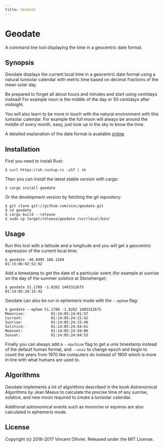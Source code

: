 ```yaml
---
title: Geodate
---
```

Geodate
=======

A command line tool displaying the time in a geocentric date format.


Synopsis
--------

Geodate displays the current local time in a geocentric date format using a
natural lunisolar calendar with metric time based on decimal fractions of the
mean solar day.

Be prepared to forget all about hours and minutes and start using centidays
instead! For example noon is the middle of the day or 50 centidays after
midnight.

You will also learn to be more in touch with the natural environment with this
lunisolar calendar. For example the full moon will always be around the middle
of every month, easy, just look up in the sky to know the time.

A detailed explanation of the date format is available
[online](https://vinc.cc/essays/geocalendar.html).


Installation
------------

First you need to install Rust:

    $ curl https://sh.rustup.rs -sSf | sh

Then you can install the latest stable version with cargo:

    $ cargo install geodate

Or the development version by fetching the git repository:

    $ git clone git://github.com/vinc/geodate.git
    $ cd geodate
    $ cargo build --release
    $ sudo cp target/release/geodate /usr/local/bin/


Usage
-----

Run this tool with a latitude and a longitude and you will get a geocentric
expression of the current local time:

    $ geodate -46.8995 168.1269
    01:15:06:02:52:92

Add a timestamp to get the date of a particular event (for example at sunrise
on the day of the summer solstice at Stonehenge):

    $ geodate 51.1789 -1.8262 1403322675
    01:14:05:24:15:42

Geodate can also be run in ephemeris mode with the `--ephem` flag:

    $ geodate --ephem 51.1789 -1.8262 1403322675
    Moonrise:            01:14:05:24:01:57
    Current:             01:14:05:24:15:42
    Sunrise:             01:14:05:24:15:46
    Solstice:            01:14:05:24:44:61
    Moonset:             01:14:05:24:58:86
    Sunset:              01:14:05:24:84:53

Finally you can always add a `--machine` flag to get a unix timestamp
instead of the default human format, and `--unix` to change epoch and
begin to count the years from 1970 like computers do instead of 1900
which is more in line with what humans are used to.


Algorithms
----------

Geodate implements a lot of algorithms described in the book Astronomical
Algorithms by Jean Meeus to calculate the precise time of any sunrise,
solstice, and new moon required to create a lunisolar calendar.

Additional astronomical events such as moonrise or equinox are also calculated
in ephemeris mode.


License
-------

Copyright (c) 2016-2017 Vincent Ollivier. Released under the MIT License.

